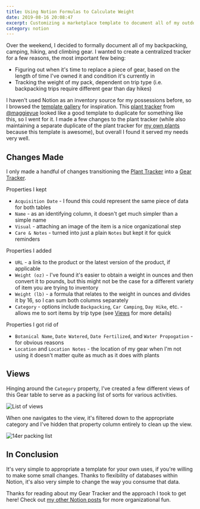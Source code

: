 ```yaml
---
title: Using Notion Formulas to Calculate Weight
date: 2019-08-16 20:08:47
excerpt: Customizing a marketplace template to document all of my outdoor gear in a (potentially overengineered?) Notion database.
category: notion
---
```


Over the weekend, I decided to formally document all of my backpacking, camping, hiking, and climbing gear. I wanted to create a centralized tracker for a few reasons, the most important few being:

- Figuring out when it's time to replace a piece of gear, based on the length of time I've owned it and condition it's currently in
- Tracking the weight of my pack, dependent on trip type (i.e. backpacking trips require different gear than day hikes)

I haven't used Notion as an inventory source for my possessions before, so I browsed the [template gallery](https://www.notion.so/Notion-Template-Gallery-181e961aeb5c4ee6915307c0dfd5156d) for inspiration. This [plant tracker](https://www.notion.so/Plant-tracker-faafcfcf6a9d4f10b579d9351ecaaebc) from [@maggieyue](https://twitter.com/yuemaggie) looked like a good template to duplicate for something like this, so I went for it. I made a few changes to the plant tracker (while also maintaining a separate duplicate of the plant tracker for [my own plants](https://www.notion.so/kalestew/Plants-3e733a7a27e248c79f22042032411a7b) because this template is awesome), but overall I found it served my needs very well.

## Changes Made

I only made a handful of changes transitioning the [Plant Tracker](https://www.notion.so/Plant-tracker-faafcfcf6a9d4f10b579d9351ecaaebc) into a [Gear Tracker](https://www.notion.so/kalestew/abebdb4997514ef8882e13b1d00baebf?v=6691b68442e64533a85138d04b75912d).

Properties I kept

- `Acquisition Date` - I found this could represent the same piece of data for both tables
- `Name` - as an identifying column, it doesn't get much simpler than a simple name
- `Visual` - attaching an image of the item is a nice organizational step
- `Care & Notes` - turned into just a plain `Notes` but kept it for quick reminders

Properties I added

- `URL` - a link to the product or the latest version of the product, if applicable
- `Weight (oz)` - I've found it's easier to obtain a weight in ounces and then convert it to pounds, but this might not be the case for a different variety of item you are trying to inventory
- `Weight (lb)` - a formula that relates to the weight in ounces and divides it by 16, so I can sum both columns separately
- `Category` - options include `Backpacking`, `Car Camping`, `Day Hike`, etc. - allows me to sort items by trip type (see [Views](#views) for more details)

Properties I got rid of

- `Botanical Name`, `Date Watered`, `Date Fertilized`, and `Water Propogation` - for obvious reasons
- `Location` and `Location Notes` - the location of my gear when I'm not using it doesn't matter quite as much as it does with plants

## Views

Hinging around the `Category` property, I've created a few different views of this Gear table to serve as a packing list of sorts for various activities.

![List of views](../static/img/gear-views.png)

When one navigates to the view, it's filtered down to the appropriate category and I've hidden that property column entirely to clean up the view.

![14er packing list](../static/img/gear-14er-list.png)

## In Conclusion

It's very simple to appropriate a template for your own uses, if you're willing to make some small changes. Thanks to flexibility of databases within Notion, it's also very simple to change the way you consume that data.

Thanks for reading about my Gear Tracker and the approach I took to get here! Check out [my other Notion posts](https://www.kyliestewart.tech/blog) for more organizational fun.
